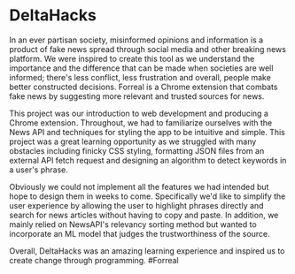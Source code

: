 # DeltaHacks

In an ever partisan society, misinformed opinions and information is a product of fake news spread through social media and other breaking news platform. We were inspired to create this tool as we understand the importance and the difference that can be made when societies are well informed; there's less conflict, less frustration and overall, people make better constructed decisions. Forreal is a Chrome extension that combats fake news by suggesting more relevant and trusted sources for news.

This project was our introduction to web development and producing a Chrome extension. Throughout, we had to familiarize ourselves with the News API and techniques for styling the app to be intuitive and simple. This project was a great learning opportunity as we struggled with many obstacles including finicky CSS styling, formatting JSON files from an external API fetch request and designing an algorithm to detect keywords in a user's phrase.

Obviously we could not implement all the features we had intended but hope to design them in weeks to come. Specifically we'd like to simplify the user experience by allowing the user to highlight phrases directly and search for news articles without having to copy and paste. In addition, we mainly relied on NewsAPI's relevancy sorting method but wanted to incorporate an ML model that judges the trustworthiness of the source.

Overall, DeltaHacks was an amazing learning experience and inspired us to create change through programming. #Forreal
